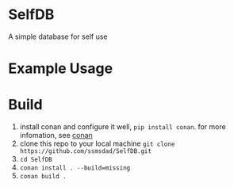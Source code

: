 # SelfDB
A simple database for self use

# Example Usage


# Build

1. install conan and configure it well, `pip install conan`. for more infomation, see [conan](https://conan.io/)
2. clone this repo to your local machine `git clone https://github.com/ssmsdad/SelfDB.git`
3. `cd SelfDB`
4. `conan install . --build=missing`
5. `conan build .`

